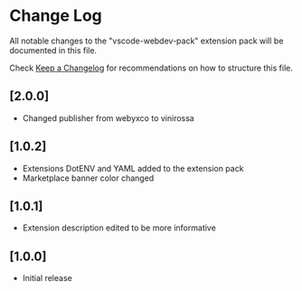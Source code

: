 # Change Log

All notable changes to the "vscode-webdev-pack" extension pack will be documented in this file.

Check [Keep a Changelog](http://keepachangelog.com/) for recommendations on how to structure this file.

## [2.0.0]

- Changed publisher from webyxco to vinirossa

## [1.0.2]

- Extensions DotENV and YAML added to the extension pack
- Marketplace banner color changed

## [1.0.1]

- Extension description edited to be more informative

## [1.0.0]

- Initial release
